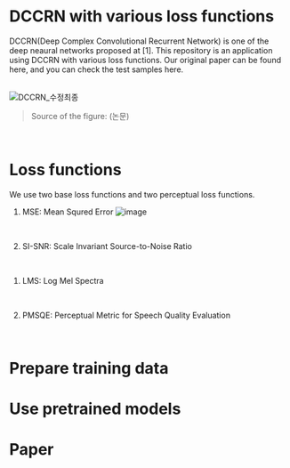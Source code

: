 # DCCRN with various loss functions

DCCRN(Deep Complex Convolutional Recurrent Network) is one of the deep neaural networks proposed at [1]. This repository is an application using DCCRN with various loss functions. Our original paper can be found here, and you can check the test samples here.   
<br>   
   
![DCCRN_수정최종](https://user-images.githubusercontent.com/55497506/105969652-d39f6b80-60cb-11eb-805c-0f204405ef37.png)
> Source of the figure: (논문)   
<br>



# Loss functions
We use two base loss functions and two perceptual loss functions.
1. MSE: Mean Squred Error
![image](https://user-images.githubusercontent.com/55497506/106714015-97758900-663e-11eb-9593-6ecfd4266a41.png)
<br>

2. SI-SNR: Scale Invariant Source-to-Noise Ratio
<br>

1. LMS: Log Mel Spectra
<br>

2. PMSQE: Perceptual Metric for Speech Quality Evaluation
<br>

# Prepare training data

# Use pretrained models

# Paper
